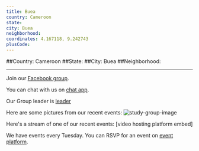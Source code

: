 ```yaml
---
title: Buea
country: Cameroon
state: 
city: Buea
neighborhood: 
coordinates: 4.167118, 9.242743
plusCode:
---
```


##Country: Cameroon
##State: 
##City: Buea
##Neighborhood: 
*****
Join our [Facebook group](https://www.facebook.com/groups/free.code.camp.buea).

You can chat with us on [chat app]().

Our Group leader is [leader]()

Here are some pictures from our recent events:
![study-group-image]()

Here's a stream of one of our recent events:
[video hosting platform embed]

We have events every Tuesday. You can RSVP for an event on [event platform]().
